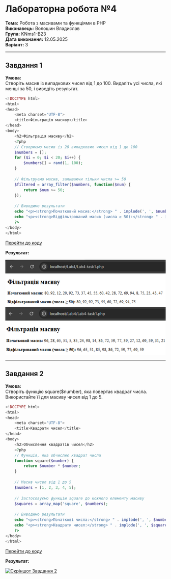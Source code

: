 # Лабораторна робота №4



**Тема:** Робота з масивами та функціями в PHP  
**Виконавець:** Волошин Владислав  
**Група:** KNms1-B23  
**Дата виконання:** 12.05.2025  
**Варіант:** 3

---

## Завдання 1



**Умова:**  
Створіть масив із випадкових чисел від 1 до 100. Видаліть усі числа, які менші за 50, і виведіть результат.

```php
<!DOCTYPE html>
<html>
<head>
    <meta charset="UTF-8">
    <title>Фільтрація масиву</title>
</head>
<body>
    <h2>Фільтрація масиву</h2>
    <?php
    // Створюємо масив із 20 випадкових чисел від 1 до 100
    $numbers = [];
    for ($i = 0; $i < 20; $i++) {
        $numbers[] = rand(1, 100);
    }

    // Фільтруємо масив, залишаючи тільки числа >= 50
    $filtered = array_filter($numbers, function($num) {
        return $num >= 50;
    });

    // Виводимо результати
    echo "<p><strong>Початковий масив:</strong> " . implode(', ', $numbers) . "</p>";
    echo "<p><strong>Відфільтрований масив (числа ≥ 50):</strong> " . implode(', ', array_values($filtered)) . "</p>";
    ?>
</body>
</html>
```

[Перейти до коду](https://github.com/VoloshynVl/PHPLABS-Voloshyn/blob/main/Lab4/Lab4-task1.php)

**Результат:**

[![Скріншот Завдання 1](https://github.com/VoloshynVl/PHPLABS-Voloshyn/blob/main/Lab4/Screenshots/Lab4_task1-first_scr.png)](https://github.com/VoloshynVl/PHPLABS-Voloshyn/blob/main/Lab4/Screenshots/Lab4_task1-first_scr.png)
[![Скріншот Завдання 1](https://github.com/VoloshynVl/PHPLABS-Voloshyn/blob/main/Lab4/Screenshots/Lab4_task1-second_scr.png)](https://github.com/VoloshynVl/PHPLABS-Voloshyn/blob/main/Lab4/Screenshots/Lab4_task1-second_scr.png)

---

## Завдання 2



**Умова:**  
Створіть функцію square($number), яка повертає квадрат числа. Використайте її для масиву чисел від 1 до 5.

```php
<!DOCTYPE html>
<html>
<head>
    <meta charset="UTF-8">
    <title>Квадрати чисел</title>
</head>
<body>
    <h2>Обчислення квадратів чисел</h2>
    <?php
    // Функція, яка обчислює квадрат числа
    function square($number) {
        return $number * $number;
    }

    // Масив чисел від 1 до 5
    $numbers = [1, 2, 3, 4, 5];

    // Застосовуємо функцію square до кожного елементу масиву
    $squares = array_map('square', $numbers);

    // Виводимо результати
    echo "<p><strong>Початкові числа:</strong> " . implode(', ', $numbers) . "</p>";
    echo "<p><strong>Квадрати чисел:</strong> " . implode(', ', $squares) . "</p>";
    ?>
</body>
</html>
```

[Перейти до коду](https://github.com/VoloshynVl/PHPLABS-Voloshyn/blob/main/Lab4/Lab4-task2.php)

**Результат:**

[![Скріншот Завдання 2]()]()
